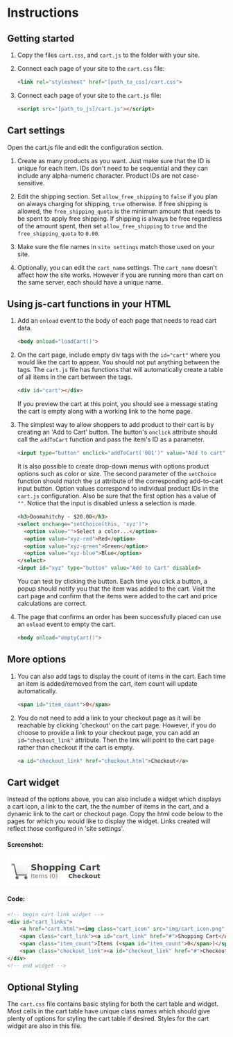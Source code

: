 # Instructions

## Getting started

1. Copy the files `cart.css`, and `cart.js` to the folder with your site.

2. Connect each page of your site to the `cart.css` file:

    ```html
    <link rel="stylesheet" href="[path_to_css]/cart.css">
    ```

3. Connect each page of your site to the `cart.js` file:

    ```html
    <script src="[path_to_js]/cart.js"></script>
    ```


## Cart settings

Open the cart.js file and edit the configuration section.

1. Create as many products as you want. Just make sure that the ID is unique for each item. IDs don't need to be sequential and they can include any alpha-numeric character. Product IDs are not case-sensitive.

2. Edit the shipping section. Set `allow_free_shipping` to `false` if you plan on always charging for shipping, `true` otherwise. If free shipping is allowed, the `free_shipping_quota` is the minimum amount that needs to be spent to apply free shipping. If shipping is always be free regardless of the amount spent, then set `allow_free_shipping` to `true` and the `free_shipping_quota` to `0.00`.

3. Make sure the file names in `site settings` match those used on your site.

4. Optionally, you can edit the `cart_name` settings. The `cart_name` doesn't affect how the site works. However if you are running more than cart on the same server, each should have a unique name.


## Using js-cart functions in your HTML

1. Add an `onload` event to the body of each page that needs to read cart data.

    ```html
    <body onload="loadCart()">
    ```

2. On the cart page, include empty div tags with the `id="cart"` where you would like the cart to appear. You should not put anything between the tags. The `cart.js` file has functions that will automatically create a table of all items in the cart between the tags.

    ```html                                                        
    <div id="cart"></div>
    ```
   If you preview the cart at this point, you should see a message stating the cart is empty along with a working link to the home page.                              
3. The simplest way to allow shoppers to add product to their cart is by creating an 'Add to Cart' button. The button's `onclick` attribute should call the `addToCart` function and pass the item's ID as a parameter.

    ```html
    <input type="button" onclick="addToCart('001')" value="Add to cart">
    ```

    It is also possible to create drop-down menus with options product options such as color or size. The second parameter of the `setChoice` function should match the `id` attribute of the corresponding add-to-cart input button. Option values correspond to individual product IDs in the `cart.js` configuration. Also be sure that the first option has a value of `""`. Notice that the input is disabled unless a selection is made.

    ```html
    <h3>Doomahitchy - $20.00</h3>
    <select onchange="setChoice(this, 'xyz')">
      <option value="">Select a color...</option>
      <option value="xyz-red">Red</option>
      <option value="xyz-green">Green</option>
      <option value="xyz-blue">Blue</option>
    </select>
    <input id="xyz" type="button" value="Add to Cart" disabled>
    ```

   You can test by clicking the button. Each time you click a button, a popup should notify you that the item was added to the cart. Visit the cart page and confirm that the items were added to the cart and price calculations are correct.

4. The page that confirms an order has been successfully placed can use an `onload` event to empty the cart.                                                                   
    ```html
    <body onload="emptyCart()">
    ```


## More options

1. You can also add tags to display the count of items in the cart. Each time an item is added/removed from the cart, item count will update automatically.

    ```html
    <span id="item_count">0</span>
    ```

2. You do not need to add a link to your checkout page as it will  be reachable by clicking 'checkout' on the cart page. However, if you do choose to provide a link to your checkout page, you can add an `id="checkout_link"` attribute. Then the link will point to the cart page rather than checkout if the cart is empty.

    ```html
    <a id="checkout_link" href="checkout.html">Checkout</a>
    ```


## Cart widget

Instead of the options above, you can also include a widget which displays a cart icon, a link to the cart, the the number of items in the cart, and a dynamic link to the cart or checkout page. Copy the html code below to the pages for which you would like to display the widget. Links created will reflect those configured in 'site settings'.

#### Screenshot:

![cart widget](resources/widget_screenshot.png)

#### Code:

```html
<!-- begin cart link widget -->
<div id="cart_links">
    <a href="cart.html"><img class="cart_icon" src="img/cart_icon.png" alt="cart icon" /></a>
    <span class="cart_link"><a id="cart_link" href="#">Shopping Cart</a></span> <br />
    <span class="item_count">Items (<span id="item_count">0</span>)</span>
    <span class="checkout_link"><a id="checkout_link" href="#">Checkout</a></span>
</div>
<!-- end widget -->
```


## Optional Styling

The `cart.css` file contains basic styling for both the cart table and widget. Most cells in the cart table have unique class names which should give plenty of options for styling the cart table if desired. Styles for the cart widget are also in this file.                 

